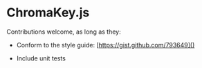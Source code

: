 # ChromaKey.js


Contributions welcome, as long as they:

 - Conform to the style guide: [https://gist.github.com/793649]()

 - Include unit tests
